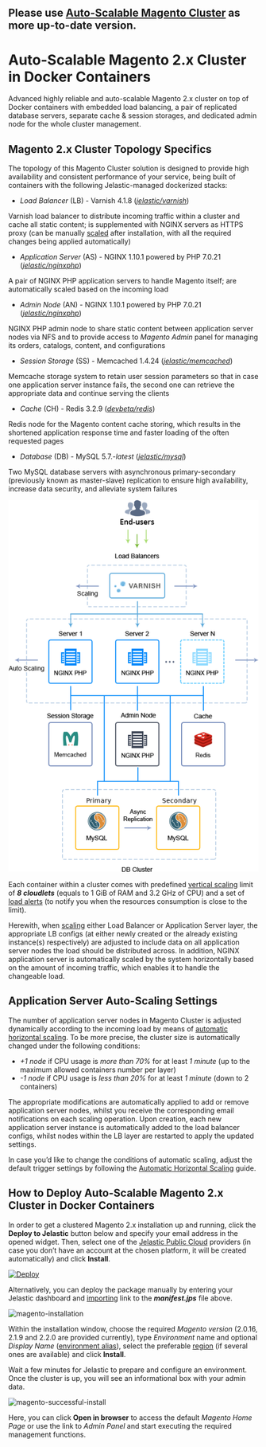 ## Please use [**Auto-Scalable Magento Cluster**](https://github.com/jelastic-jps/magento-cluster) as more up-to-date version.

# Auto-Scalable Magento 2.x Cluster in Docker Containers

Advanced highly reliable and auto-scalable Magento 2.x cluster on top of Docker containers with embedded load balancing, a pair of replicated database servers, separate cache & session storages, and dedicated admin node for the whole cluster management.


## Magento 2.x Cluster Topology Specifics

The topology of this Magento Cluster solution is designed to provide high availability and consistent performance of your service, being built of containers with the following Jelastic-managed dockerized stacks:

* _Load Balancer_ (LB) - Varnish 4.1.8 (_[jelastic/varnish](https://hub.docker.com/r/jelastic/varnish/)_)

Varnish load balancer to distribute incoming traffic within a cluster and cache all static content; is supplemented with NGINX servers as HTTPS proxy (can be manually [scaled](https://docs.jelastic.com/horizontal-scaling) after installation, with all the required changes being applied automatically)


* _Application Server_ (AS) -  NGINX 1.10.1 powered by PHP 7.0.21 (_[jelastic/nginxphp](https://hub.docker.com/r/jelastic/nginxphp/)_)

A pair of NGINX PHP application servers to handle Magento itself; are automatically scaled based on the incoming load


* _Admin Node_ (AN) - NGINX 1.10.1 powered by PHP 7.0.21 (_[jelastic/nginxphp](https://hub.docker.com/r/jelastic/nginxphp/)_)

NGINX PHP admin node to share static content between application server nodes via NFS and to provide access to _Magento Admin_ panel for managing its orders, catalogs, content, and configurations

* _Session Storage_ (SS) - Memcached 1.4.24 (_[jelastic/memcached](https://hub.docker.com/r/jelastic/memcached/)_)

Memcache storage system to retain user session parameters so that in case one application server instance fails, the second one can retrieve the appropriate data and continue serving the clients  

* _Cache_ (CH) - Redis 3.2.9 (_[devbeta/redis](https://hub.docker.com/r/devbeta/redis/tags/)_)

Redis node for the Magento content cache storing, which results in the shortened application response time and faster loading of the often requested pages

* _Database_ (DB) - MySQL 5.7.-_latest_ (_[jelastic/mysql](https://hub.docker.com/r/jelastic/mysql/)_)

Two MySQL database servers with asynchronous primary-secondary (previously known as master-slave) replication to ensure high availability, increase data security, and alleviate system failures

![magento2-topology](images/magento2-topology.png)

Each container within a cluster comes with predefined [vertical scaling](https://docs.jelastic.com/automatic-vertical-scaling) limit of _**8 cloudlets**_ (equals to 1 GiB of RAM and 3.2 GHz of CPU) and a set of [load alerts](https://docs.jelastic.com/load-alerts) (to notify you when the resources consumption is close to the limit).

Herewith, when [scaling](https://docs.jelastic.com/multi-nodes) either Load Balancer or Application Server layer, the appropriate LB configs (at either newly created or the already existing instance(s) respectively) are adjusted to include data on all application server nodes the load should be distributed across. In addition, NGINX application server is automatically scaled by the system horizontally based on the amount of incoming traffic, which enables it to handle the changeable load.

## Application Server Auto-Scaling Settings

The number of application server nodes in Magento Cluster is adjusted dynamically according to the incoming load by means of [automatic horizontal scaling](https://docs.jelastic.com/automatic-horizontal-scaling). To be more precise, the cluster size is automatically changed under the following conditions:

* _+1 node_ if CPU usage is _more than 70%_ for at least _1 minute_ (up to the maximum allowed containers number per layer)
* _-1 node_ if CPU usage is _less than 20%_ for at least _1 minute_ (down to 2 containers)

The appropriate modifications are automatically applied to add or remove application server nodes, whilst you receive the corresponding email notifications on each scaling operation. Upon creation, each new application server instance is automatically added to the load balancer configs, whilst nodes within the LB layer are restarted to apply the updated settings.

In case you’d like to change the conditions of automatic scaling, adjust the default trigger settings by following the [Automatic Horizontal Scaling](https://docs.jelastic.com/automatic-horizontal-scaling) guide.


## How to Deploy Auto-Scalable Magento 2.x Cluster in Docker Containers

In order to get a clustered Magento 2.x installation up and running, click the **Deploy to Jelastic** button below and specify your email address in the opened widget. Then, select one of the [Jelastic Public Cloud](https://jelastic.cloud/) providers (in case you don’t have an account at the chosen platform, it will be created automatically) and click **Install**.

[![Deploy](images/deploy-to-jelastic.png)](https://jelastic.com/install-application/?manifest=https://raw.githubusercontent.com/jelastic-jps/magento/master/magento2-php7-varnish-mysql-redis-memcache-storage/manifest.jps)

Alternatively, you can deploy the package manually by entering your Jelastic dashboard and [importing](https://docs.jelastic.com/environment-import) link to the _**manifest.jps**_ file above.

![magento-installation](images/magento-installation.png)

Within the installation window, choose the required _Magento version_ (2.0.16, 2.1.9 and 2.2.0 are provided currently), type _Environment_ name and optional _Display Name_ ([environment alias](https://docs.jelastic.com/environment-aliases)), select the preferable [region](https://docs.jelastic.com/environment-regions) (if several ones are available) and click **Install**.

Wait a few minutes for Jelastic to prepare and configure an environment. Once the cluster is up, you will see an informational box with your admin data.

![magento-successful-install](images/magento-successful-install.png)

Here, you can click **Open in browser** to access the default _Magento Home Page_ or use the link to _Admin Panel_ and start executing the required management functions.
